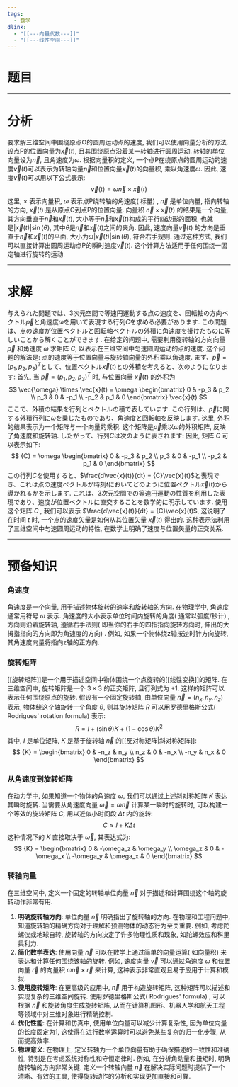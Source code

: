 ```yaml
---
tags:
  - 数学
dlink:
  - "[[---向量代数---]]"
  - "[[---线性空间---]]"
---
```

# 题目
---
# 分析
要求解三维空间中围绕原点O的圆周运动点的速度, 我们可以使用向量分析的方法. 设点P的位置向量为$\vec{x}(t)$, 且其围绕原点沿着某一转轴进行圆周运动. 转轴的单位向量设为$\vec{n}$, 且角速度为$\omega$. 
根据向量积的定义, 一个点P在绕原点的圆周运动的速度$\vec{v}(t)$可以表示为转轴向量$\vec{n}$和位置向量$\vec{x}(t)$的向量积, 乘以角速度$\omega$. 因此, 速度$\vec{v}(t)$可以用以下公式表示: 
$$
\vec{v}(t) = \omega \vec{n} \times \vec{x}(t)
$$
这里, $\times$ 表示向量积, $\omega$ 表示点P绕转轴的角速度( 标量) , $\vec{n}$ 是单位向量, 指向转轴的方向, $\vec{x}(t)$ 是从原点O到点P的位置向量. 
向量积 $\vec{n} \times \vec{x}(t)$ 的结果是一个向量, 其方向垂直于$\vec{n}$和$\vec{x}(t)$, 大小等于$\vec{n}$和$\vec{x}(t)$构成的平行四边形的面积, 也就是$|\vec{x}(t)| \sin(\theta)$, 其中$\theta$是$\vec{n}$和$\vec{x}(t)$之间的夹角. 因此, 速度向量$\vec{v}(t)$ 的方向是垂直于$\vec{n}$和$\vec{x}(t)$的平面, 大小为$\omega |\vec{x}(t)| \sin(\theta)$, 符合右手规则. 
通过这种方式, 我们可以直接计算出圆周运动点P的瞬时速度$\vec{v}(t)$. 这个计算方法适用于任何围绕一固定轴进行旋转的运动. 


---
# 求解
与えられた問題では、3次元空間で等速円運動する点の速度を、回転軸の方向ベクトル$\vec{p}$と角速度$\omega$を用いて表現する行列${C}$を求める必要があります. この問題は、点の速度が位置ベクトルと回転軸ベクトルの外積に角速度を掛けたものに等しいことから解くことができます. 
在给定的问题中, 需要利用旋转轴的方向向量 $\vec{p}$ 和角速度 $\omega$ 求矩阵 ${C}$, 以表示在三维空间中匀速圆周运动的点的速度.  这个问题的解法是: 点的速度等于位置向量与旋转轴向量的外积乘以角速度. 
まず、$\vec{p} = (p_1, p_2, p_3)^T$として、位置ベクトル$\vec{x}(t)$との外積を考えると、次のようになります: 
首先, 当 $\vec{p} = (p_1, p_2, p_3)^T$ 时, 与位置向量 $\vec{x}(t)$ 的外积为
$$
\vec{\omega} \times \vec{x}(t) = \omega \begin{bmatrix} 0 & -p_3 & p_2 \\ p_3 & 0 & -p_1 \\ -p_2 & p_1 & 0 \end{bmatrix} \vec{x}(t)
$$
ここで、外積の結果を行列とベクトルの積で表しています. この行列は、$\vec{p}$に関する外積行列に$\omega$を乗じたものであり、角速度と回転軸を反映します. 
这里, 外积的结果表示为一个矩阵与一个向量的乘积.  这个矩阵是$\vec{p}$乘以$\omega$的外积矩阵, 反映了角速度和旋转轴. 
したがって、行列${C}$は次のように表されます: 
因此, 矩阵 ${C}$ 可以表示如下: 
$$
{C} = \omega \begin{bmatrix} 0 & -p_3 & p_2 \\ p_3 & 0 & -p_1 \\ -p_2 & p_1 & 0 \end{bmatrix}
$$
この行列${C}$を使用すると、$\frac{d\vec{x}(t)}{dt} = {C}\vec{x}(t)$と表現でき、これは点の速度ベクトルが時刻$t$においてどのように位置ベクトル$\vec{x}(t)$から導かれるかを示します. これは、3次元空間での等速円運動の性質を利用した表現であり、速度が位置ベクトルに直交することを数学的に明示しています. 
使用这个矩阵 ${C}$ , 我们可以表示 $\frac{d\vec{x}(t)}{dt} = {C}\vec{x}(t)$, 这说明了在时间 $t$ 时, 一个点的速度矢量是如何从其位置矢量 $\vec{x}(t)$ 得出的.   这种表示法利用了三维空间中匀速圆周运动的特性, 在数学上明确了速度与位置矢量的正交关系. 

---
# 预备知识
### 角速度
角速度是一个向量, 用于描述物体旋转的速率和旋转轴的方向. 在物理学中, 角速度通常用符号 $\omega$ 表示. 角速度的大小表示单位时间内旋转的角度( 通常以弧度/秒计) , 方向则沿着旋转轴, 遵循右手法则( 即当你的右手的四指指向旋转方向时, 伸出的大拇指指向的方向即为角速度的方向) . 
例如, 如果一个物体绕z轴按逆时针方向旋转, 其角速度向量将指向z轴的正方向. 
### 旋转矩阵
[[旋转矩阵]]是一个用于描述空间中物体围绕一个点旋转的[[线性变换]]的矩阵. 在三维空间中, 旋转矩阵是一个 $3 \times 3$ 的正交矩阵, 且行列式为 +1. 这样的矩阵可以表示任何围绕原点的旋转. 
假设有一个固定旋转轴, 由单位向量 $\vec{n} = (n_x, n_y, n_z)$ 表示, 物体绕这个轴旋转一个角度 $\theta$, 则其旋转矩阵 ${R}$ 可以用罗德里格斯公式( Rodrigues' rotation formula) 表示: 
$$
{R} = {I} + (\sin \theta) {K} + (1 - \cos \theta) {K}^2
$$
其中, ${I}$ 是单位矩阵, ${K}$ 是基于旋转轴 $\vec{n}$ 的[[反对称矩阵|斜对称矩阵]]: 
$$
{K} = \begin{bmatrix}
0 & -n_z & n_y \\
n_z & 0 & -n_x \\
-n_y & n_x & 0
\end{bmatrix}
$$
### 从角速度到旋转矩阵
在动力学中, 如果知道一个物体的角速度 $\omega$, 我们可以通过上述斜对称矩阵 ${K}$ 表达其瞬时旋转. 当需要从角速度向量 $\vec{\omega} = \omega \vec{n}$ 计算某一瞬时的旋转时, 可以构建一个等效的旋转矩阵 ${C}$, 用以近似小时间段 $\Delta t$ 内的旋转: 
$$
{C} \approx {I} + {K} \Delta t
$$
这种情况下的 ${K}$ 直接取决于 $\vec{\omega}$, 其表达式为: 
$$
{K} = \begin{bmatrix}
0 & -\omega_z & \omega_y \\
\omega_z & 0 & -\omega_x \\
-\omega_y & \omega_x & 0
\end{bmatrix}
$$
### 转轴向量
在三维空间中, 定义一个固定的转轴单位向量 $\vec{n}$ 对于描述和计算围绕这个轴的旋转动作非常有用. 
1. **明确旋转轴方向**: 单位向量 $\vec{n}$ 明确指出了旋转轴的方向. 在物理和工程问题中, 知道旋转轴的精确方向对于理解和预测物体的动态行为至关重要. 例如, 考虑陀螺仪或地球自转, 旋转轴的方向决定了许多物理性质和现象, 如陀螺效应和科里奥利力. 
2. **简化数学表达**: 使用向量 $\vec{n}$ 可以在数学上通过简单的向量运算( 如向量积) 来表达和计算任何围绕该轴的旋转. 例如, 速度向量 $\vec{v}$ 可以通过角速度 $\omega$ 和位置向量 $\vec{r}$ 的向量积 $\omega \vec{n} \times \vec{r}$ 来计算, 这种表示非常直观且易于应用于计算和模拟. 
3. **使用旋转矩阵**: 在更高级的应用中, $\vec{n}$ 用于构造旋转矩阵, 这种矩阵可以描述和实现复杂的三维空间旋转. 使用罗德里格斯公式( Rodrigues' formula) , 可以根据 $\vec{n}$ 和旋转角度生成旋转矩阵, 从而在计算机图形、机器人学和航天工程等领域中对三维对象进行精确控制. 
4. **优化性能**: 在计算和仿真中, 使用单位向量可以减少计算复杂性, 因为单位向量的长度固定为1, 这使得在进行数学运算时可以避免某些复杂的归一化步骤, 从而提高效率. 
5. **物理意义**: 在物理上, 定义转轴为一个单位向量有助于确保描述的一致性和准确性, 特别是在考虑系统对称性和守恒定律时. 例如, 在分析角动量和扭矩时, 明确旋转轴的方向非常关键. 
定义一个转轴向量 $\vec{n}$ 在解决实际问题时提供了一个清晰、有效的工具, 使得旋转动作的分析和实现更加直接和可靠. 